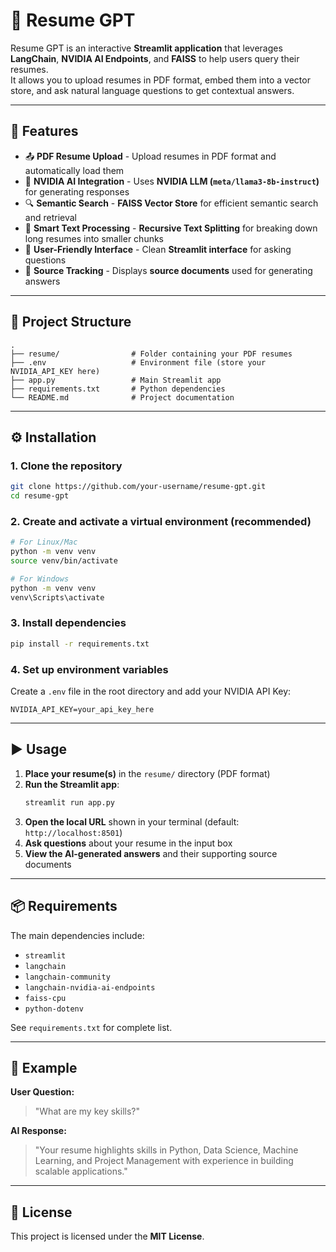 # 📄 Resume GPT

Resume GPT is an interactive **Streamlit application** that leverages **LangChain**, **NVIDIA AI Endpoints**, and **FAISS** to help users query their resumes.  
It allows you to upload resumes in PDF format, embed them into a vector store, and ask natural language questions to get contextual answers.

---

## 🚀 Features

- 📤 **PDF Resume Upload** - Upload resumes in PDF format and automatically load them
- 🤖 **NVIDIA AI Integration** - Uses **NVIDIA LLM (`meta/llama3-8b-instruct`)** for generating responses
- 🔍 **Semantic Search** - **FAISS Vector Store** for efficient semantic search and retrieval
- 📝 **Smart Text Processing** - **Recursive Text Splitting** for breaking down long resumes into smaller chunks
- 🎨 **User-Friendly Interface** - Clean **Streamlit interface** for asking questions
- 📑 **Source Tracking** - Displays **source documents** used for generating answers

---

## 📂 Project Structure

```
.
├── resume/                # Folder containing your PDF resumes
├── .env                   # Environment file (store your NVIDIA_API_KEY here)
├── app.py                 # Main Streamlit app
├── requirements.txt       # Python dependencies
└── README.md              # Project documentation
```

---

## ⚙️ Installation

### 1. Clone the repository
```bash
git clone https://github.com/your-username/resume-gpt.git
cd resume-gpt
```

### 2. Create and activate a virtual environment (recommended)
```bash
# For Linux/Mac
python -m venv venv
source venv/bin/activate

# For Windows
python -m venv venv
venv\Scripts\activate
```

### 3. Install dependencies
```bash
pip install -r requirements.txt
```

### 4. Set up environment variables
Create a `.env` file in the root directory and add your NVIDIA API Key:
```env
NVIDIA_API_KEY=your_api_key_here
```

---

## ▶️ Usage

1. **Place your resume(s)** in the `resume/` directory (PDF format)
2. **Run the Streamlit app**:
   ```bash
   streamlit run app.py
   ```
3. **Open the local URL** shown in your terminal (default: `http://localhost:8501`)
4. **Ask questions** about your resume in the input box
5. **View the AI-generated answers** and their supporting source documents

---

## 📦 Requirements

The main dependencies include:
- `streamlit`
- `langchain`
- `langchain-community`
- `langchain-nvidia-ai-endpoints`
- `faiss-cpu`
- `python-dotenv`

See `requirements.txt` for complete list.

---

## 📸 Example

**User Question:**
> "What are my key skills?"

**AI Response:**
> "Your resume highlights skills in Python, Data Science, Machine Learning, and Project Management with experience in building scalable applications."

---

## 📜 License

This project is licensed under the **MIT License**.